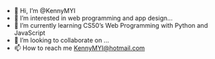 - 👋 Hi, I’m @KennyMYI
- 👀 I’m interested in web programming and app design...
- 🌱 I’m currently learning CS50’s Web Programming with Python and JavaScript
- 💞️ I’m looking to collaborate on ...
- 📫 How to reach me KennyMYI@hotmail.com

<!---
KennyMYI/KennyMYI is a ✨ special ✨ repository because its `README.md` (this file) appears on your GitHub profile.
You can click the Preview link to take a look at your changes.
--->
